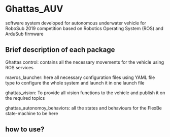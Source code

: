 # Ghattas_AUV
software system developed for autonomous underwater vehicle for RoboSub 2019 competition based on Robotics Operating System (ROS) and ArduSub firmware


## Brief description of each package 

Ghattas control:
contains all the necessary movements for the vehicle using ROS services

mavros_launcher:
here all necessary configuration files using YAML file type to configure the whole system and launch it in one launch file

ghattas_vision:
To provide all vision functions to the vehicle and publish it on the required topics

ghattas_autonomoy_behaviors:
all the states and behaviours for the FlexBe state-machine to be here

## how to use?
